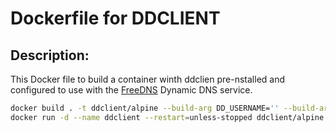 # Dockerfile for DDCLIENT 
## Description:
This Docker file to build a container winth ddclien pre-nstalled and configured to use with the [FreeDNS](https://freedns.afraid.org) Dynamic DNS service.

```bash
docker build . -t ddclient/alpine --build-arg DD_USERNAME='' --build-arg DD_PASSWORD='' 
docker run -d --name ddclient --restart=unless-stopped ddclient/alpine
```